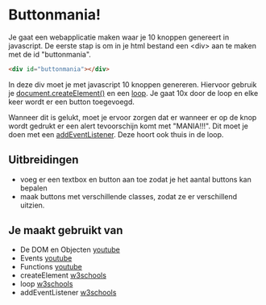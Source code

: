 # Buttonmania!

Je gaat een webapplicatie maken waar je 10 knoppen genereert in javascript. De eerste stap is om in je html bestand een \<div\> aan te maken met de id "buttonmania".
	
```html
<div id="buttonmania"></div>
```

In deze div moet je met javascript 10 knoppen genereren. Hiervoor gebruik je [document.createElement()](https://www.w3schools.com/jsref/met_document_createelement.asp) en een [loop](https://www.w3schools.com/js/js_loop_for.asp). 
Je gaat 10x door de loop en elke keer wordt er een button toegevoegd. 

Wanneer dit is gelukt, moet je ervoor zorgen dat er wanneer er op de knop wordt gedrukt er een alert tevoorschijn komt met "MANIA!!!". Dit moet je doen met een [addEventListener](https://www.w3schools.com/jsref/met_document_addeventlistener.asp). Deze hoort ook thuis in de loop.

## Uitbreidingen
- voeg er een textbox en button aan toe zodat je het aantal buttons kan bepalen
- maak buttons met verschillende classes, zodat ze er verschillend uitzien.

## Je maakt gebruikt van
- De DOM en Objecten [youtube](https://www.youtube.com/watch?v=k81rBKqwDhU)
- Events [youtube](https://www.youtube.com/watch?v=6jYEabxJXxg)
- Functions [youtube](https://www.youtube.com/watch?v=lleIeTMaFRo)
- createElement [w3schools](https://www.w3schools.com/jsref/met_document_createelement.asp)
- loop [w3schools](https://www.w3schools.com/js/js_loop_for.asp)
- addEventListener [w3schools](https://www.w3schools.com/jsref/met_document_addeventlistener.asp)